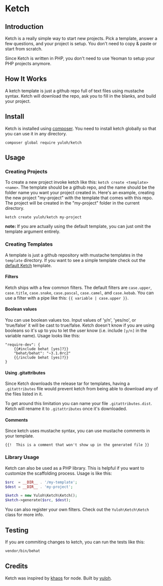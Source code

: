 # Ketch

## Introduction

Ketch is a really simple way to start new projects.  Pick a template, answer a few questions, and your project is setup.  You don't need to copy & paste or start from scratch.

Since Ketch is written in PHP, you don't need to use Yeoman to setup your PHP projects anymore.

## How It Works

A ketch template is just a github repo full of text files using mustache syntax.  Ketch will download the repo, ask you to fill in the blanks, and build your project.

## Install

Ketch is installed using [composer](https://getcomposer.org/).  You need to install ketch globally so that you can use it in any directory.

```
composer global require yuloh/ketch
```

## Usage

### Creating Projects

To create a new project invoke ketch like this: `ketch create <template> <name>`.  The template should be a github repo, and the name should be the folder name you want your project created in.  Here's an example, creating the new project  "my-project" with the template that comes with this repo.  The project will be created in the "my-project" folder in the current directory.

```
ketch create yuloh/ketch my-project
```

**note:** If you are actually using the default template, you can just omit the template argument entirely.


### Creating Templates

A template is just a github repository with mustache templates in the `template` directory.  If you want to see a simple template check out the [default Ketch](./template) template.

#### Filters

Ketch ships with a few common filters.  The default filters are `case.upper`, `case.title`, `case.snake`, `case.pascal`, `case.camel`, and `case.kebab`.  You can use a filter with a pipe like this: `{{ variable | case.upper }}`.

#### Boolean values

You can use boolean values too.  Input values of 'y/n', 'yes/no', or 'true/false' it will be cast to true/false.  Ketch doesn't know if you are using booleans so it's up to you to let the user know (i.e. include `[y/n]` in the variable name).  Usage looks like this:

```
"require-dev": {
    {{#include behat [yes]?}}
    "behat/behat": "~3.1.0rc2"
    {{/include behat [yes]?}}
}
```

#### Using .gitattributes

Since Ketch downloads the release tar for templates, having a `.gitattributes` file would prevent ketch from being able to download any of the files listed in it.

To get around this limitation you can name your file `.gitattributes.dist`.  Ketch will rename it to `.gitattributes` once it's downloaded.

#### Comments

Since ketch uses mustache syntax, you can use mustache comments in your template.

```
{{!  This is a comment that won't show up in the generated file }}
```

### Library Usage

Ketch can also be used as a PHP library.  This is helpful if you want to customize the scaffolding process.  Usage is like this:

```php
$src  = __DIR__ . '/my-template';
$dest = __DIR__ . 'my-project';

$ketch = new Yuloh\Ketch\Ketch();
$ketch->generate($src, $dest);
```

You can also register your own filters.  Check out the `Yuloh\Ketch\Ketch` class for more info.

## Testing

If you are commiting changes to ketch, you can run the tests like this:

```bash
vendor/bin/behat
```

## Credits

Ketch was inspired by [khaos](http://khaos.io/) for node.  Built by [yuloh](https://twitter.com/__yuloh).
